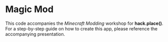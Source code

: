 # Magic Mod

This code accompanies the _Minecraft Modding_ workshop for **hack.place()**. For a step-by-step guide on how to create this app, please reference the accompanying presentation.
